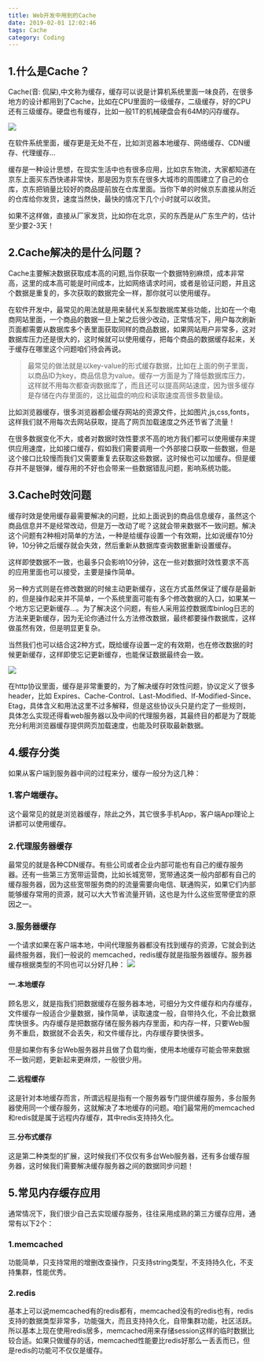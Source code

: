 ```yaml
---
title: Web开发中用到的Cache
date: 2019-02-01 12:02:46
tags: Cache
category: Coding
---
```


## 1.什么是Cache？
Cache(音: 侃屎),中文称为缓存，缓存可以说是计算机系统里面一味良药，在很多地方的设计都用到了Cache，比如在CPU里面的一级缓存，二级缓存，好的CPU还有三级缓存。硬盘也有缓存，比如一般1T的机械硬盘会有64M的闪存缓存。

![](/images/2020-03-03.jpg)

在软件系统里面，缓存更是无处不在，比如浏览器本地缓存、网络缓存、CDN缓存、代理缓存...

<!--more-->

缓存是一种设计思想，在现实生活中也有很多应用，比如京东物流，大家都知道在京东上面买东西快递非常快，那是因为京东在很多大城市的周围建立了自己的仓库，京东把销量比较好的商品提前放在仓库里面。当你下单的时候京东直接从附近的仓库给你发货，速度当然快，最快的情况下几个小时就可以收货。

如果不这样做，直接从厂家发货，比如你在北京，买的东西是从广东生产的，估计至少要2-3天！


## 2.Cache解决的是什么问题？
Cache主要解决数据获取成本高的问题,当你获取一个数据特别麻烦，成本非常高，这里的成本高可能是时间成本，比如网络请求时间，或者是验证问题，并且这个数据是重复的，多次获取的数据完全一样，那你就可以使用缓存。

在软件开发中，最常见的用法就是用来替代关系型数据库某些功能，比如在一个电商网站里面，一个商品的数据一旦上架之后很少改动，正常情况下，用户每次刷新页面都需要从数据库多个表里面获取同样的商品数据，如果网站用户非常多，这对数据库压力还是很大的，这时候就可以使用缓存，把每个商品的数据缓存起来，关于缓存在哪里这个问题咱们待会再说。

>最常见的做法就是以key-value的形式缓存数据，比如在上面的例子里面，以商品ID为key，商品信息为value。缓存一方面是为了降低数据库压力，这样就不用每次都查询数据库了，而且还可以提高网站速度，因为很多缓存是存储在内存里面的，这比磁盘的响应和读取速度高很多数量级。

比如浏览器缓存，很多浏览器都会缓存网站的资源文件，比如图片,js,css,fonts，这样我们就不用每次去网站获取，提高了网页加载速度之外还节省了流量！

在很多数据变化不大，或者对数据时效性要求不高的地方我们都可以使用缓存来提供应用速度，比如接口缓存，假如我们需要调用一个外部接口获取一些数据，但是这个接口比较慢而我们又需要重复去获取这些数据，这时候也可以加缓存。但是缓存并不是银弹，缓存用的不好也会带来一些数据错乱问题，影响系统功能。

## 3.Cache时效问题
缓存时效是使用缓存最需要解决的问题，比如上面说到的商品信息缓存，虽然这个商品信息并不是经常改动，但是万一改动了呢？这就会带来数据不一致问题。解决这个问题有2种相对简单的方法，一种是给缓存设置一个有效期，比如说缓存10分钟，10分钟之后缓存就会失效，然后重新从数据库查询数据重新设置缓存。

这样即使数据不一致，也最多只会影响10分钟，这在一些对数据时效性要求不高的应用里面也可以接受，主要是操作简单。

另一种方式则是在修改数据的时候主动更新缓存，这在方式虽然保证了缓存是最新的，但是操作起来并不简单，一个系统里面可能有多个修改数据的入口，如果某一个地方忘记更新缓存...。为了解决这个问题，有些人采用监控数据库binlog日志的方法来更新缓存，因为无论你通过什么方法修改数据，最终都要操作数据库，这样做虽然有效，但是明显更复杂。

当然我们也可以结合这2种方式，既给缓存设置一定的有效期，也在修改数据的时候更新缓存，这样即使忘记更新缓存，也能保证数据最终会一致。

<img src = "/images/old/5f6e3e27ly1fymbog7e6zj20i707m0tf.jpg" />

在http协议里面，缓存是非常重要的，为了解决缓存时效性问题，协议定义了很多header，比如 Expires、Cache-Control、Last-Modified、If-Modified-Since、Etag，具体含义和用法这里不过多解释，但是这些协议头只是约定了一些规则，具体怎么实现还得看web服务器以及中间的代理服务器，其最终目的都是为了既能充分利用浏览器缓存提供网页加载速度，也能及时获取最新数据。

## 4.缓存分类
如果从客户端到服务器中间的过程来分，缓存一般分为这几种：
### 1.客户端缓存。
这个最常见的就是浏览器缓存，除此之外，其它很多手机App，客户端App理论上讲都可以使用缓存。

### 2.代理服务器缓存
最常见的就是各种CDN缓存。有些公司或者企业内部可能也有自己的缓存服务器。还有一些第三方宽带运营商，比如长城宽带，宽带通这类一般内部都有自己的缓存服务器，因为这些宽带服务商的的流量需要向电信、联通购买，如果它们内部能够缓存常用的资源，就可以大大节省流量开销，这也是为什么这些宽带便宜的原因之一。

### 3.服务器缓存
一个请求如果在客户端本地，中间代理服务器都没有找到缓存的资源，它就会到达最终服务器，我们一般说的 memcached，redis缓存就是指服务器缓存。服务器缓存根据类型的不同也可以分好几种：
<img src = "/images/old/5f6e3e27ly1fymcn95eewj20ha09174r.jpg" />
#### 一.本地缓存
顾名思义，就是指我们把数据缓存在服务器本地，可细分为文件缓存和内存缓存，文件缓存一般适合少量数据，操作简单，读取速度一般，自带持久化，不会比数据库快很多。内存缓存是把数据存储在服务器内存里面，和内存一样，只要Web服务不重启，数据就不会丢失，和文件缓存比，内存缓存要快很多。

但是如果你有多台Web服务器并且做了负载均衡，使用本地缓存可能会带来数据不一致问题，更新起来更麻烦，一般很少用。

#### 二.远程缓存
这是针对本地缓存而言，所谓远程是指有一个服务器专门提供缓存服务，多台服务器使用同一个缓存服务，这就解决了本地缓存的问题。咱们最常用的memcached和redis就是属于远程内存缓存，其中redis支持持久化。

#### 三.分布式缓存
这是第二种类型的扩展，这时候我们不仅仅有多台Web服务器，还有多台缓存服务器，这时候我们需要解决缓存服务器之间的数据同步问题！

## 5.常见内存缓存应用
通常情况下，我们很少自己去实现缓存服务，往往采用成熟的第三方缓存应用，通常有以下2个：
### 1.memcached
功能简单，只支持常用的增删改查操作，只支持string类型，不支持持久化，不支持集群，性能优秀。

### 2.redis
基本上可以说memcached有的redis都有，memcached没有的redis也有，redis支持的数据类型非常多，功能强大，而且支持持久化，自带集群功能，社区活跃。所以基本上现在使用redis居多，memcached用来存储session这样的临时数据比较合适。如果只做缓存的话，memcached性能要比redis好那么一丢丢而已，但是redis的功能可不仅仅是缓存。


